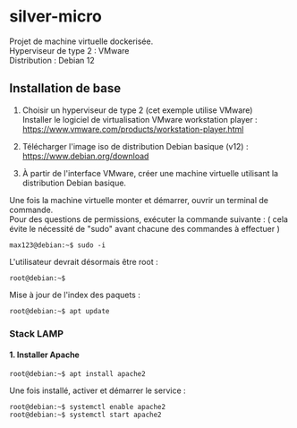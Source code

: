# silver-micro
Projet de machine virtuelle dockerisée.   
Hyperviseur de type 2 : VMware  
Distribution : Debian 12

## Installation de base 
1. Choisir un hyperviseur de type 2 (cet exemple utilise VMware)  
Installer le logiciel de virtualisation VMware workstation player : https://www.vmware.com/products/workstation-player.html

2. Télécharger l'image iso de distribution Debian basique (v12) : https://www.debian.org/download

3. À partir de l'interface VMware, créer une machine virtuelle utilisant la distribution Debian basique.

Une fois la machine virtuelle monter et démarrer, ouvrir un terminal de commande.   
Pour des questions de permissions, exécuter la commande suivante : ( cela évite le nécessité de "sudo" avant chacune des commandes à effectuer )  
```console
max123@debian:~$ sudo -i 
```

L'utilisateur devrait désormais être root : 
```console
root@debian:~$ 
```

Mise à jour de l'index des paquets :
```console
root@debian:~$ apt update
```

### Stack LAMP
#### 1. Installer Apache 
```console
root@debian:~$ apt install apache2
```
Une fois installé, activer et démarrer le service : 
```console
root@debian:~$ systemctl enable apache2
root@debian:~$ systemctl start apache2
```




